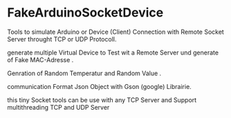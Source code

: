 # FakeArduinoSocketDevice

Tools to simulate Arduino or Device (Client) Connection  with Remote Socket Server  throught  TCP  or  UDP Protocoll. 

generate multiple  Virtual  Device to Test wit a Remote Server und  generate of Fake MAC-Adresse . 

Genration of Random Temperatur and Random Value .

communication Format Json Object with Gson (google) Librairie.

this tiny Socket tools can be use with any TCP Server and  Support multithreading TCP and UDP Server
